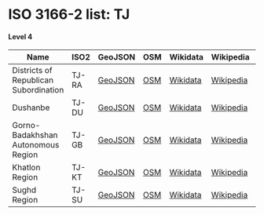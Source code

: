# ISO 3166-2 list: TJ


#### Level 4
Name | ISO2 | GeoJSON | OSM | Wikidata | Wikipedia | population 
--- | --- | --- | --- | --- | --- | --: 
Districts of Republican Subordination | TJ-RA | [GeoJSON](../../geojson/q8/iso2/TJ/TJ-RA.geojson) | [OSM](https://www.openstreetmap.org/relation/3279615) | [Wikidata](https://www.wikidata.org/wiki/Q633490) | [Wikipedia](http://en.wikipedia.org/wiki/en%3ADistricts%20of%20Republican%20Subordination) | 1,971,600
Dushanbe | TJ-DU | [GeoJSON](../../geojson/q8/iso2/TJ/TJ-DU.geojson) | [OSM](https://www.openstreetmap.org/relation/7328360) | [Wikidata](https://www.wikidata.org/wiki/Q9365) | [Wikipedia](http://en.wikipedia.org/wiki/en%3ADushanbe) | 780,000
Gorno-Badakhshan Autonomous Region | TJ-GB | [GeoJSON](../../geojson/q8/iso2/TJ/TJ-GB.geojson) | [OSM](https://www.openstreetmap.org/relation/3279614) | [Wikidata](https://www.wikidata.org/wiki/Q207319) | [Wikipedia](http://en.wikipedia.org/wiki/ru%3A%D0%93%D0%BE%D1%80%D0%BD%D0%BE-%D0%91%D0%B0%D0%B4%D0%B0%D1%85%D1%88%D0%B0%D0%BD%D1%81%D0%BA%D0%B0%D1%8F%20%D0%B0%D0%B2%D1%82%D0%BE%D0%BD%D0%BE%D0%BC%D0%BD%D0%B0%D1%8F%20%D0%BE%D0%B1%D0%BB%D0%B0%D1%81%D1%82%D1%8C) | 216,900
Khatlon Region | TJ-KT | [GeoJSON](../../geojson/q8/iso2/TJ/TJ-KT.geojson) | [OSM](https://www.openstreetmap.org/relation/3279616) | [Wikidata](https://www.wikidata.org/wiki/Q633511) | [Wikipedia](http://en.wikipedia.org/wiki/en%3AKhatlon%20Region) | 3,048,200
Sughd Region | TJ-SU | [GeoJSON](../../geojson/q8/iso2/TJ/TJ-SU.geojson) | [OSM](https://www.openstreetmap.org/relation/3279374) | [Wikidata](https://www.wikidata.org/wiki/Q241582) | [Wikipedia](http://en.wikipedia.org/wiki/en%3ASughd%20Region) | 2,508,500
